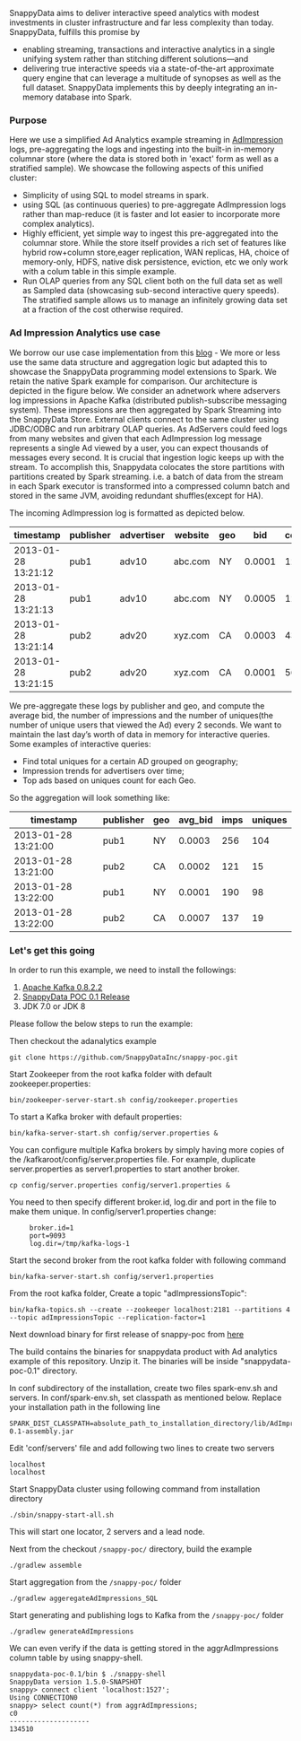 SnappyData aims to deliver interactive speed analytics with modest investments in cluster infrastructure and far less complexity than today. SnappyData, fulfills this promise by 
- enabling streaming, transactions and interactive analytics in a single unifying system rather than stitching different solutions—and 
- delivering true interactive speeds via a state-of-the-art approximate query engine that can leverage a multitude of synopses as well as the full dataset. SnappyData implements this by deeply integrating an in-memory database into Spark. 

### Purpose
Here we use a simplified Ad Analytics example streaming in [AdImpression](https://en.wikipedia.org/wiki/Impression_(online_media)) logs, pre-aggregating the logs and ingesting into the built-in in-memory columnar store (where the data is stored both in 'exact' form as well as a stratified sample). 
We showcase the following aspects of this unified cluster:
- Simplicity of using SQL to model streams in spark. 
- using SQL (as continuous queries) to pre-aggregate AdImpression logs rather than map-reduce (it is faster and lot easier to incorporate more complex analytics).
- Highly efficient, yet simple way to ingest this pre-aggregated into the columnar store. While the store itself provides a rich set of features like hybrid row+column store,eager replication, WAN replicas, HA, choice of memory-only, HDFS, native disk persistence, eviction, etc we only work with a colum table in this simple example.
- Run OLAP queries from any SQL client both on the full data set as well as Sampled data (showcasing sub-second interactive query speeds). The stratified sample allows us to manage an infinitely growing data set at a fraction of the cost otherwise required.

### Ad Impression Analytics use case
We borrow our use case implementation from this [blog](https://chimpler.wordpress.com/2014/07/01/implementing-a-real-time-data-pipeline-with-spark-streaming/) - We more or less use the same data structure and aggregation logic but adapted this to showcase the SnappyData programming model extensions to Spark. We retain the native Spark example for comparison. 
Our architecture is depicted in the figure below. 
We consider an adnetwork where adservers log impressions in Apache Kafka (distributed publish-subscribe messaging system). These impressions are then aggregated by Spark Streaming into the SnappyData Store. External clients connect to the same cluster using JDBC/ODBC and run arbitrary OLAP queries. 
As AdServers could feed logs from many websites and given that each AdImpression log message represents a single Ad viewed by a user, you can expect thousands of messages every second. It is crucial that ingestion logic keeps up with the stream. To accomplish this, Snappydata colocates the store partitions with partitions created by Spark streaming. i.e. a batch of data from the stream in each Spark executor is transformed into a compressed column batch and stored in the same JVM, avoiding redundant shuffles(except for HA). 

The incoming AdImpression log is formatted as depicted below. 

|timestamp           |publisher |advertiser| website  |geo|bid    |cookie|
|--------------------|----------|----------|----------|---|-------|------|
|2013-01-28 13:21:12 |     pub1 |     adv10|   abc.com| NY| 0.0001|  1214|
|2013-01-28 13:21:13 |     pub1 |     adv10|   abc.com| NY| 0.0005|  1214|
|2013-01-28 13:21:14 |     pub2 |     adv20|   xyz.com| CA| 0.0003|  4321|
|2013-01-28 13:21:15 |     pub2 |     adv20|   xyz.com| CA| 0.0001|  5675|

We pre-aggregate these logs by publisher and geo, and compute the average bid, the number of impressions and the number of uniques(the number of unique users that viewed the Ad) every 2 seconds. We want to maintain the last day’s worth of data in memory for interactive queries. 
Some examples of interactive queries:  
- Find total uniques for a certain AD grouped on geography; 
- Impression trends for advertisers over time; 
- Top ads based on uniques count for each Geo. 

So the aggregation will look something like:

|timestamp           |publisher |geo    | avg_bid  |imps|uniques|
|--------------------|----------|-------|----------|----|-------|
|2013-01-28 13:21:00 |     pub1 |    NY |  0.0003  | 256| 104   |
|2013-01-28 13:21:00 |     pub2 |    CA |  0.0002  | 121| 15    |
|2013-01-28 13:22:00 |     pub1 |    NY |  0.0001  | 190| 98    |
|2013-01-28 13:22:00 |     pub2 |    CA |  0.0007  | 137| 19    |

### Let's get this going
In order to run this example, we need to install the followings:

1. [Apache Kafka 0.8.2.2](http://kafka.apache.org/downloads.html)
2. [SnappyData POC 0.1 Release](https://github.com/SnappyDataInc/snappy-poc/releases/download/v0.1/snappydata-poc-0.1-bin.tar.gz)
3. JDK 7.0 or JDK 8

Please follow the below steps to run the example:

Then checkout the adanalytics example
```
git clone https://github.com/SnappyDataInc/snappy-poc.git
```

Start Zookeeper from the root kafka folder with default zookeeper.properties:
```
bin/zookeeper-server-start.sh config/zookeeper.properties
```

To start a Kafka broker with default properties:
```
bin/kafka-server-start.sh config/server.properties &
```

You can configure multiple Kafka brokers by simply having more copies of the /kafkaroot/config/server.properties file.
For example, duplicate server.properties as server1.properties to start another broker.

```
cp config/server.properties config/server1.properties &
```

You need to then specify different broker.id, log.dir and port in the file to make them unique.
In config/server1.properties change:
```
     broker.id=1
     port=9093
     log.dir=/tmp/kafka-logs-1
```
Start the second broker from the root kafka folder with following command

```
bin/kafka-server-start.sh config/server1.properties
```
From the root kafka folder, Create a topic "adImpressionsTopic":
```
bin/kafka-topics.sh --create --zookeeper localhost:2181 --partitions 4 --topic adImpressionsTopic --replication-factor=1
```

Next download binary for first release of snappy-poc from [here](
https://github.com/SnappyDataInc/snappy-poc/releases/download/v0.1/snappydata-poc-0.1-bin.tar.gz)

The build contains the binaries for snappydata product with Ad analytics example of this repository.
Unzip it. The binaries will be inside "snappydata-poc-0.1" directory.

In conf subdirectory of the installation, create two files spark-env.sh and servers.
In conf/spark-env.sh, set classpath as mentioned below. Replace your installation path in the following line
```
SPARK_DIST_CLASSPATH=absolute_path_to_installation_directory/lib/AdImpressionLogAggr-0.1-assembly.jar
```

Edit 'conf/servers' file and add following two lines to create two servers 
```
localhost
localhost 
```

Start SnappyData cluster using following command from installation directory

```
./sbin/snappy-start-all.sh 
```

This will start one locator, 2 servers and a lead node.

Next from the checkout `/snappy-poc/` directory, build the example
```
./gradlew assemble
```

Start aggregation from the `/snappy-poc/` folder
```
./gradlew aggeregateAdImpressions_SQL
```

Start generating and publishing logs to Kafka from the `/snappy-poc/` folder
```
./gradlew generateAdImpressions
```
We can even verify if the data is getting stored in the aggrAdImpressions column table by using snappy-shell.
```
snappydata-poc-0.1/bin $ ./snappy-shell
SnappyData version 1.5.0-SNAPSHOT
snappy> connect client 'localhost:1527';
Using CONNECTION0
snappy> select count(*) from aggrAdImpressions;
c0                 
--------------------
134510 
```

